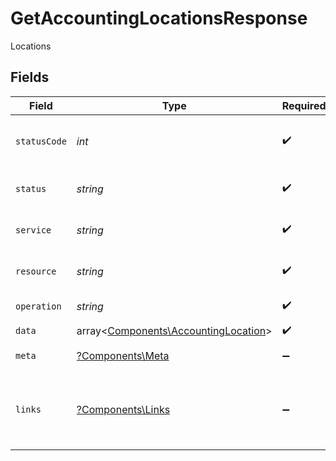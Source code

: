 # GetAccountingLocationsResponse

Locations


## Fields

| Field                                                                                 | Type                                                                                  | Required                                                                              | Description                                                                           | Example                                                                               |
| ------------------------------------------------------------------------------------- | ------------------------------------------------------------------------------------- | ------------------------------------------------------------------------------------- | ------------------------------------------------------------------------------------- | ------------------------------------------------------------------------------------- |
| `statusCode`                                                                          | *int*                                                                                 | :heavy_check_mark:                                                                    | HTTP Response Status Code                                                             | 200                                                                                   |
| `status`                                                                              | *string*                                                                              | :heavy_check_mark:                                                                    | HTTP Response Status                                                                  | OK                                                                                    |
| `service`                                                                             | *string*                                                                              | :heavy_check_mark:                                                                    | Apideck ID of service provider                                                        | xero                                                                                  |
| `resource`                                                                            | *string*                                                                              | :heavy_check_mark:                                                                    | Unified API resource name                                                             | subsidiaries                                                                          |
| `operation`                                                                           | *string*                                                                              | :heavy_check_mark:                                                                    | Operation performed                                                                   | all                                                                                   |
| `data`                                                                                | array<[Components\AccountingLocation](../../Models/Components/AccountingLocation.md)> | :heavy_check_mark:                                                                    | N/A                                                                                   |                                                                                       |
| `meta`                                                                                | [?Components\Meta](../../Models/Components/Meta.md)                                   | :heavy_minus_sign:                                                                    | Response metadata                                                                     |                                                                                       |
| `links`                                                                               | [?Components\Links](../../Models/Components/Links.md)                                 | :heavy_minus_sign:                                                                    | Links to navigate to previous or next pages through the API                           |                                                                                       |